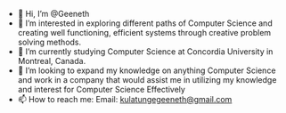 - 👋 Hi, I’m @Geeneth
- 👀 I’m interested in exploring different paths of Computer Science and creating well functioning, efficient systems through creative problem solving methods.
- 🌱 I’m currently studying Computer Science at Concordia University in Montreal, Canada.
- 💞️ I’m looking to expand my knowledge on anything Computer Science and work in a company that would assist me in utilizing my knowledge and interest
      for Computer Science Effectively
- 📫 How to reach me:
        Email: kulatungegeeneth@gmail.com

<!---
Geeneth/Geeneth is a ✨ special ✨ repository because its `README.md` (this file) appears on your GitHub profile.
You can click the Preview link to take a look at your changes.
--->
